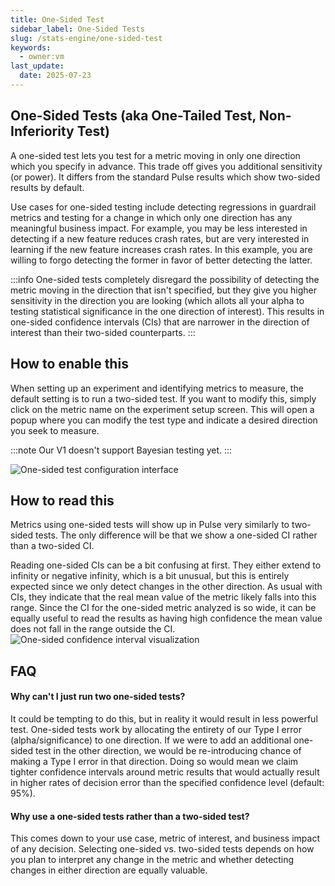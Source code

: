 ```yaml
---
title: One-Sided Test
sidebar_label: One-Sided Tests
slug: /stats-engine/one-sided-test
keywords:
  - owner:vm
last_update:
  date: 2025-07-23
---
```


## One-Sided Tests (aka One-Tailed Test, Non-Inferiority Test)

A one-sided test lets you test for a metric moving in only one direction which you specify in advance. This trade off gives you additional sensitivity (or power). It differs from the standard Pulse results which show two-sided results by default.

Use cases for one-sided testing include detecting regressions in guardrail metrics and testing for a change in which only one direction has any meaningful business impact. For example, you may be less interested in detecting if a new feature reduces crash rates, but are very interested in learning if the new feature increases crash rates. In this example, you are willing to forgo detecting the former in favor of better detecting the latter.

:::info
One-sided tests completely disregard the possibility of detecting the metric moving in the direction that isn't specified, but they give you higher sensitivity in the direction you are looking (which allots all your alpha to testing statistical significance in the one direction of interest). This results in one-sided confidence intervals (CIs) that are narrower in the direction of interest than their two-sided counterparts.
:::

## How to enable this

When setting up an experiment and identifying metrics to measure, the default setting is to run a two-sided test. If you want to modify this, simply click on the metric name on the experiment setup screen. This will open a popup where you can modify the test type and indicate a desired direction you seek to measure.

:::note
Our V1 doesn't support Bayesian testing yet.
:::

![One-sided test configuration interface](https://github.com/user-attachments/assets/23044f21-6249-4fc1-9895-22111bb16010)

## How to read this

Metrics using one-sided tests will show up in Pulse very similarly to two-sided tests. The only difference will be that we show a one-sided CI rather than a two-sided CI.

Reading one-sided CIs can be a bit confusing at first. They either extend to infinity or negative infinity, which is a bit unusual, but this is entirely expected since we only detect changes in the other direction. As usual with CIs, they indicate that the real mean value of the metric likely falls into this range. Since the CI for the one-sided metric analyzed is so wide, it can be equally useful to read the results as having high confidence the mean value does not fall in the range outside the CI.
![One-sided confidence interval visualization](https://github.com/user-attachments/assets/7ab3d680-b4c4-4321-b1fc-cc506b0ab21b)

## FAQ

#### Why can't I just run two one-sided tests?

It could be tempting to do this, but in reality it would result in less powerful test. One-sided tests work by allocating the entirety of our Type I error (alpha/significance) to one direction. If we were to add an additional one-sided test in the other direction, we would be re-introducing chance of making a Type I error in that direction. Doing so would mean we claim tighter confidence intervals around metric results that would actually result in higher rates of decision error than the specified confidence level (default: 95%).

#### Why use a one-sided tests rather than a two-sided test?

This comes down to your use case, metric of interest, and business impact of any decision. Selecting one-sided vs. two-sided tests depends on how you plan to interpret any change in the metric and whether detecting changes in either direction are equally valuable.
